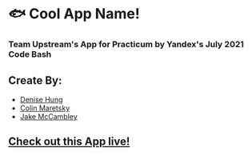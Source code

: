 # 🐟 Cool App Name!

### Team Upstream's App for Practicum by Yandex's July 2021 Code Bash

## Create By:

- [Denise Hung](https://github.com/denisehung)
- [Colin Maretsky](https://github.com/cjmaret)
- [Jake McCambley](https://github.com/McCambley)

## [Check out this App live!](https://mccambley.github.io/team-upstream-app/)

